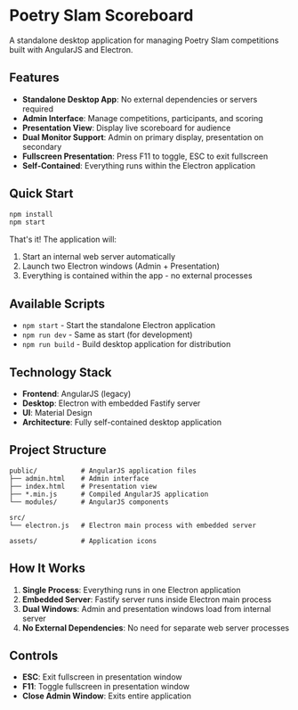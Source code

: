 # Poetry Slam Scoreboard

A standalone desktop application for managing Poetry Slam competitions built with AngularJS and Electron.

## Features

- **Standalone Desktop App**: No external dependencies or servers required
- **Admin Interface**: Manage competitions, participants, and scoring
- **Presentation View**: Display live scoreboard for audience
- **Dual Monitor Support**: Admin on primary display, presentation on secondary
- **Fullscreen Presentation**: Press F11 to toggle, ESC to exit fullscreen
- **Self-Contained**: Everything runs within the Electron application

## Quick Start

```bash
npm install
npm start
```

That's it! The application will:
1. Start an internal web server automatically
2. Launch two Electron windows (Admin + Presentation)
3. Everything is contained within the app - no external processes

## Available Scripts

- `npm start` - Start the standalone Electron application
- `npm run dev` - Same as start (for development)
- `npm run build` - Build desktop application for distribution

## Technology Stack

- **Frontend**: AngularJS (legacy)
- **Desktop**: Electron with embedded Fastify server
- **UI**: Material Design
- **Architecture**: Fully self-contained desktop application

## Project Structure

```
public/           # AngularJS application files
├── admin.html    # Admin interface
├── index.html    # Presentation view
├── *.min.js      # Compiled AngularJS application
└── modules/      # AngularJS components

src/
└── electron.js   # Electron main process with embedded server

assets/           # Application icons
```

## How It Works

1. **Single Process**: Everything runs in one Electron application
2. **Embedded Server**: Fastify server runs inside Electron main process
3. **Dual Windows**: Admin and presentation windows load from internal server
4. **No External Dependencies**: No need for separate web server processes

## Controls

- **ESC**: Exit fullscreen in presentation window
- **F11**: Toggle fullscreen in presentation window
- **Close Admin Window**: Exits entire application
